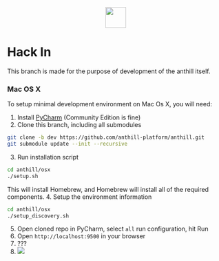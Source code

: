 
<center>
<img src="https://cloud.githubusercontent.com/assets/1666014/26267105/0169f088-3cf1-11e7-93e9-2d0d0169eacc.png" width="48">
</center>

# Hack In

This branch is made for the purpose of development of the anthill itself.

### Mac OS X

To setup minimal development environment on Mac Os X, you will need:

1. Install [PyCharm](https://www.jetbrains.com/pycharm/download) (Community Edition is fine)
2. Clone this branch, including all submodules

```bash
git clone -b dev https://github.com/anthill-platform/anthill.git
git submodule update --init --recursive
```
3. Run installation script
```bash
cd anthill/osx
./setup.sh
```

This will install Homebrew, and Homebrew will install all of the required components.
4. Setup the environment information
```bash
cd anthill/osx
./setup_discovery.sh
```
5. Open cloned repo in PyCharm, select `all` run configuration, hit Run
6. Open `http://localhost:9500` in your browser
7. ???
8. <img src="https://user-images.githubusercontent.com/1666014/32833678-417e7866-ca08-11e7-993c-72eacab0fbee.gif">
